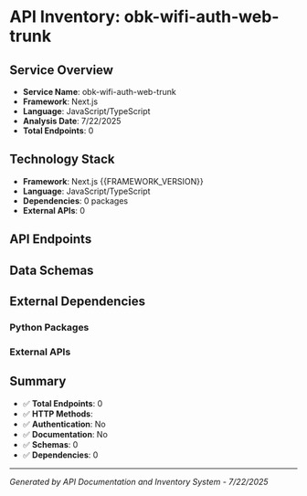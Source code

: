 # API Inventory: obk-wifi-auth-web-trunk

## Service Overview

- **Service Name**: obk-wifi-auth-web-trunk
- **Framework**: Next.js
- **Language**: JavaScript/TypeScript
- **Analysis Date**: 7/22/2025
- **Total Endpoints**: 0

## Technology Stack

- **Framework**: Next.js {{FRAMEWORK_VERSION}}
- **Language**: JavaScript/TypeScript
- **Dependencies**: 0 packages
- **External APIs**: 0

## API Endpoints



## Data Schemas



## External Dependencies

### Python Packages


### External APIs


## Summary

- ✅ **Total Endpoints**: 0
- ✅ **HTTP Methods**: 
- ✅ **Authentication**: No
- ✅ **Documentation**: No
- ✅ **Schemas**: 0
- ✅ **Dependencies**: 0

---

*Generated by API Documentation and Inventory System - 7/22/2025* 